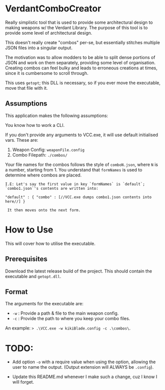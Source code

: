 # VerdantComboCreator
Really simplistic tool that is used to provide some architectural design to making weapons w/ the Verdant Library.
The purpose of this tool is to provide some level of architectural design.

This doesn't really create "combos" per-se, but essentially stitches multiple JSON files into a singular output.

The motivation was to allow modders to be able to split dense portions of JSON and work on them separately, providing some level of organisation.
Creating combos can feel bulky and leads to erroneous creations at times, since it is cumbersome to scroll through.

This uses `getopt`; this DLL is necessary, so if you ever move the executable, move that file with it.

## Assumptions

This application makes the following assumptions:

You know how to work a CLI.

If you don't provide any arguments to VCC.exe, it will use default initialised vars.
These are:
1. Weapon Config: `weaponFile.config`
2. Combo Filepath: `./combos/`


Your file names for the combos follows the style of `comboN.json`, where `N` is a number, starting from 1.
You understand that `formNames` is used to determine where combos are placed.

    I.E: Let's say the first value in key `formNames` is `default`;
    `combo1.json`'s contents are written into:
    
    "default" : { "combo" : [//VCC.exe dumps combo1.json contents into here//] } 
    
     It then moves onto the next form.

# How to Use

This will cover how to utilise the executable.

## Prerequisites
Download the latest release build of the project.
This should contain the executable and `getopt.dll`.

## Format

The arguments for the executable are:
- `-w` : Provide a path & file to the main weapon config.
- `-c` : Provide the path to where you keep your combo files.

An example: `> .\VCC.exe -w kikiBlade.config -c .\combos\`.

# TODO:
- Add option `-o` with a require value when using the option, allowing the user to name the output.
  (Output extension will ALWAYS be `.config`).
  
- Update this README.md whenever I make such a change, cuz I know I will forget.
